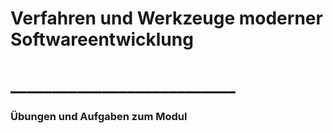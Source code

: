 <h1>Verfahren und Werkzeuge moderner Softwareentwicklung <h1> 
___________________________
<h3>Übungen und Aufgaben zum Modul<h3>
